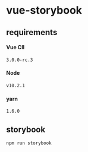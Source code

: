 # vue-storybook

## requirements

#### Vue ClI 
```
3.0.0-rc.3
```

#### Node

```
v10.2.1
```

#### yarn
```
1.6.0
```

## storybook
```bash
npm run storybook
```
